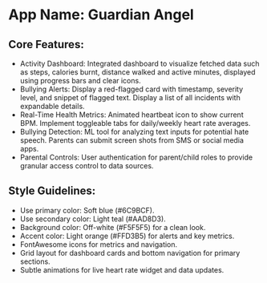 # **App Name**: Guardian Angel

## Core Features:

- Activity Dashboard: Integrated dashboard to visualize fetched data such as steps, calories burnt, distance walked and active minutes, displayed using progress bars and clear icons.
- Bullying Alerts: Display a red-flagged card with timestamp, severity level, and snippet of flagged text. Display a list of all incidents with expandable details.
- Real-Time Health Metrics: Animated heartbeat icon to show current BPM. Implement toggleable tabs for daily/weekly heart rate averages.
- Bullying Detection: ML tool for analyzing text inputs for potential hate speech. Parents can submit screen shots from SMS or social media apps.
- Parental Controls: User authentication for parent/child roles to provide granular access control to data sources.

## Style Guidelines:

- Use primary color: Soft blue (#6C9BCF).
- Use secondary color: Light teal (#AAD8D3).
- Background color: Off-white (#F5F5F5) for a clean look.
- Accent color: Light orange (#FFD3B5) for alerts and key metrics.
- FontAwesome icons for metrics and navigation.
- Grid layout for dashboard cards and bottom navigation for primary sections.
- Subtle animations for live heart rate widget and data updates.